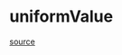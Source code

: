 # uniformValue

[source](github.com/OpenFOAM-jp/OpenFOAM-utilities-tutorials-jp/blob/master/v1906/mesh/generation/foamyMesh/conformalVoronoiMesh/cellSizeControlSurfaces/surfaceCellSizeFunction/uniformValue/uniformValue.C/uniformValue.C)




